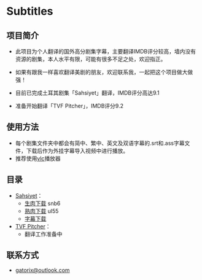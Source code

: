 # Subtitles

## 项目简介

+ 此项目为个人翻译的国外高分剧集字幕，主要翻译IMDB评分较高，墙内没有资源的剧集，本人水平有限，可能有很多不足之处，欢迎指正。

+ 如果有跟我一样喜欢翻译美剧的朋友，欢迎联系我，一起把这个项目做大做强！

+ 目前已完成土耳其剧集「Sahsiyet」翻译，IMDB评分高达9.1

+ 准备开始翻译「TVF Pitcher」，IMDB评分9.2

## 使用方法

+ 每个剧集文件夹中都会有简中、繁中、英文及双语字幕的.srt和.ass字幕文件，下载后作为外挂字幕导入视频中进行播放。
+ 推荐使用[vlc](https://www.videolan.org/index.zh.html)播放器

## 目录
+ [Sahsiyet](https://www.imdb.com/title/tt7920978/)：
  + [生肉下载](https://pan.baidu.com/s/1h-MFcw5uJO3kv7VAKDNuxg)  snb6
  + [熟肉下载](https://pan.baidu.com/s/1TRRtt3KCvDXFASHpKZelaw)  ul55
  + [字幕下载](https://subhd.tv/ar0/497317)
+ [TVF Pitcher](https://www.imdb.com/title/tt4742876/)：
  + 翻译工作准备中

## 联系方式

+ gatorix@outlook.com

